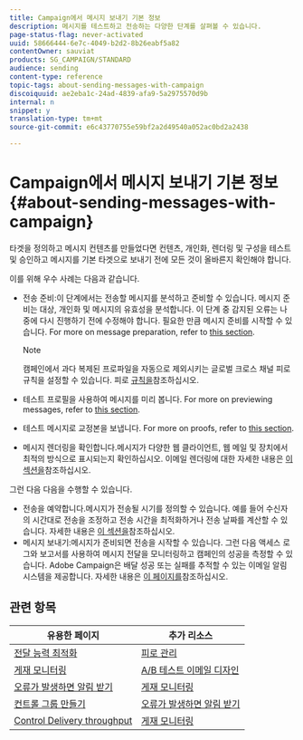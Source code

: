 ```yaml
---
title: Campaign에서 메시지 보내기 기본 정보
description: 메시지를 테스트하고 전송하는 다양한 단계를 살펴볼 수 있습니다.
page-status-flag: never-activated
uuid: 58666444-6e7c-4049-b2d2-8b26eabf5a82
contentOwner: sauviat
products: SG_CAMPAIGN/STANDARD
audience: sending
content-type: reference
topic-tags: about-sending-messages-with-campaign
discoiquuid: ae2eba1c-24ad-4839-afa9-5a2975570d9b
internal: n
snippet: y
translation-type: tm+mt
source-git-commit: e6c43770755e59bf2a2d49540a052ac0bd2a2438

---
```



# Campaign에서 메시지 보내기 기본 정보{#about-sending-messages-with-campaign}

타겟을 정의하고 메시지 컨텐츠를 만들었다면 컨텐츠, 개인화, 렌더링 및 구성을 테스트 및 승인하고 메시지를 기본 타겟으로 보내기 전에 모든 것이 올바른지 확인해야 합니다.

이를 위해 우수 사례는 다음과 같습니다.

* 전송 준비:이 단계에서는 전송할 메시지를 분석하고 준비할 수 있습니다. 메시지 준비는 대상, 개인화 및 메시지의 유효성을 분석합니다. 이 단계 중 감지된 오류는 나중에 다시 진행하기 전에 수정해야 합니다. 필요한 만큼 메시지 준비를 시작할 수 있습니다. For more on message preparation, refer to [this section](../../sending/using/preparing-the-send.md).

   >[!NOTE]
   >
   >캠페인에서 과다 복제된 프로파일을 자동으로 제외시키는 글로벌 크로스 채널 피로 규칙을 설정할 수 있습니다. 피로 [규칙을](../../sending/using/fatigue-rules.md)참조하십시오.

* 테스트 프로필을 사용하여 메시지를 미리 봅니다. For more on previewing messages, refer to [this section](../../sending/using/previewing-messages.md).
* 테스트 메시지로 교정본을 보냅니다. For more on proofs, refer to [this  section](../../sending/using/sending-proofs.md).
* 메시지 렌더링을 확인합니다.메시지가 다양한 웹 클라이언트, 웹 메일 및 장치에서 최적의 방식으로 표시되는지 확인하십시오. 이메일 렌더링에 대한 자세한 내용은 [이 섹션을](../../sending/using/email-rendering.md)참조하십시오.

그런 다음 다음을 수행할 수 있습니다.

* 전송을 예약합니다.메시지가 전송될 시기를 정의할 수 있습니다. 예를 들어 수신자의 시간대로 전송을 조정하고 전송 시간을 최적화하거나 전송 날짜를 계산할 수 있습니다. 자세한 내용은 [이 섹션을](../../sending/using/about-scheduling-messages.md)참조하십시오.
* 메시지 보내기:메시지가 준비되면 전송을 시작할 수 있습니다. 그런 다음 액세스 로그와 보고서를 사용하여 메시지 전달을 모니터링하고 캠페인의 성공을 측정할 수 있습니다. Adobe Campaign은 배달 성공 또는 실패를 추적할 수 있는 이메일 알림 시스템을 제공합니다. 자세한 내용은 [이 페이지를](../../sending/using/confirming-the-send.md)참조하십시오.

## 관련 항목

| 유용한 페이지 | 추가 리소스 |
|---|---|
| [전달 능력 최적화](../../sending/using/about-deliverability.md) | [피로 관리](../../sending/using/fatigue-rules.md) |
| [게재 모니터링](../../audiences/using/creating-profiles.md) | [A/B 테스트 이메일 디자인](../../channels/using/designing-an-a-b-test-email.md) |
| [오류가 발생하면 알림 받기](../../sending/using/receiving-alerts-when-failures-happen.md) | [게재 모니터링](../../sending/using/monitoring-a-delivery.md) |
| [컨트롤 그룹 만들기](../../automating/using/workflow-control-group.md) | [오류가 발생하면 알림 받기](../../sending/using/receiving-alerts-when-failures-happen.md) |
| [Control Delivery throughput](../../reporting/using/delivery-throughput.md) | [게재 모니터링](../../sending/using/monitoring-a-delivery.md) |